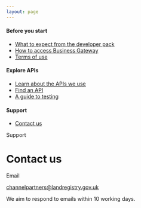 ```yaml
---
layout: page
---
```


<div class="govuk-grid-row">
  <div class="govuk-grid-column-one-third">
    <nav class="moj-side-navigation" aria-label="Side navigation">
      <h4 class="moj-side-navigation__title">Before you start</h4>
      <ul class="moj-side-navigation__list">
        <li class="moj-side-navigation__item">
          <a href="/what-to-expect-from-the-developer-pack">What to expect from the developer pack</a>
        </li>
        <li class="moj-side-navigation__item">
          <a href="/how-to-access-business-gateway">How to access Business Gateway</a>
        </li>
        <li class="moj-side-navigation__item">
          <a href="/terms-of-use">Terms of use</a>
        </li>
      </ul>
      <h4 class="moj-side-navigation__title">Explore APIs</h4>
      <ul class="moj-side-navigation__list">
        <li class="moj-side-navigation__item">
          <a href="/learn-about-the-apis-we-use">Learn about the APIs we use</a>
        </li>
        <li class="moj-side-navigation__item">
          <a href="/find-a-service-api">Find an API</a>
        </li>
        <li class="moj-side-navigation__item">
          <a href="/a-guide-to-testing">A guide to testing</a>
        </li>
      </ul>
      <h4 class="moj-side-navigation__title">Support</h4>
      <ul class="moj-side-navigation__list">
        <li class="moj-side-navigation__item moj-side-navigation__item--active">
          <a href="/contact-us" aria-current="location">Contact us</a>
        </li>
      </ul>
    </nav>
  </div>
  <div class="govuk-grid-column-two-thirds">
    <span class="govuk-caption-xl">Support</span>
    <h1 class="govuk-heading-xl">Contact us</h1>
    <div class="govuk-grid-row">
      <p class="govuk-body govuk-!-font-weight-bold govuk-!-margin-left-3">Email</p>
      <p class="govuk-body">
        <a href="mailto:channelpartners@landregistry.gov.uk"
          class="govuk-link govuk-!-margin-left-3">channelpartners@landregistry.gov.uk</a>
      </p>
      <p class="govuk-body govuk-!-font-weight-regular govuk-!-margin-left-3">We aim to respond to emails within 10
        working days.</p>
    </div>
    <div class="govuk-grid-column-one-third"></div>
  </div>
</div>